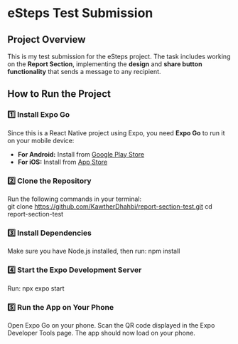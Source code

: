 # eSteps Test Submission  

## Project Overview  
This is my test submission for the eSteps project. The task includes working on the **Report Section**, implementing the **design** and **share button functionality** that sends a message to any recipient.  

## How to Run the Project  

### **1️⃣ Install Expo Go**  
Since this is a React Native project using Expo, you need **Expo Go** to run it on your mobile device:  
- **For Android:** Install from [Google Play Store](https://play.google.com/store/apps/details?id=host.exp.exponent)  
- **For iOS:** Install from [App Store](https://apps.apple.com/us/app/expo-go/id982107779)  

### **2️⃣ Clone the Repository**  
Run the following commands in your terminal:  
git clone https://github.com/KawtherDhahbi/report-section-test.git
cd report-section-test

### **3️⃣ Install Dependencies**  
Make sure you have Node.js installed, then run:
npm install

### **4️⃣ Start the Expo Development Server**  
Run:
npx expo start

### **5️⃣ Run the App on Your Phone**  
Open Expo Go on your phone.
Scan the QR code displayed in the Expo Developer Tools page.
The app should now load on your phone.
